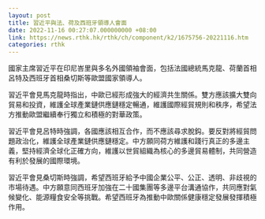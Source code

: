 ```yaml
---
layout: post
title: 習近平與法、荷及西班牙領導人會面
date: 2022-11-16 00:27:07.000000000 +08:00
link: https://news.rthk.hk/rthk/ch/component/k2/1675756-20221116.htm
categories: rthk
---
```


國家主席習近平在印尼峇里與多名外國領袖會面，包括法國總統馬克龍、荷蘭首相呂特及西班牙首相桑切斯等歐盟國家領導人。

習近平會見馬克龍時指出，中歐已經形成強大的經濟共生關係。雙方應該擴大雙向貿易和投資，維護全球產業鏈供應鏈穩定暢通，維護國際經貿規則和秩序，希望法方推動歐盟繼續奉行獨立和積極的對華政策。

習近平會見呂特時強調，各國應該相互合作，而不應該尋求脫鈎。要反對將經貿問題政治化，維護全球產業鏈供應鏈穩定。中方願同荷方維護和踐行真正的多邊主義，堅持經濟全球化正確方向，維護以世貿組織為核心的多邊貿易體制，共同營造有利於發展的國際環境。

習近平會見桑切斯時強調，希望西班牙給予中國企業公平、公正、透明、非歧視的市場待遇。中方願意同西班牙加強在二十國集團等多邊平台溝通協作，共同應對氣候變化、能源糧食安全等挑戰。希望西班牙為推動中歐關係健康穩定發展發揮積極作用。
